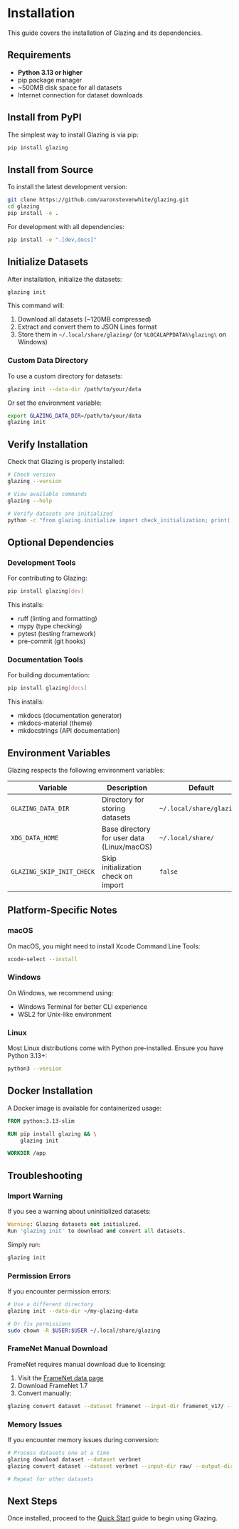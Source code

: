 # Installation

This guide covers the installation of Glazing and its dependencies.

## Requirements

- **Python 3.13 or higher**
- pip package manager
- ~500MB disk space for all datasets
- Internet connection for dataset downloads

## Install from PyPI

The simplest way to install Glazing is via pip:

```bash
pip install glazing
```

## Install from Source

To install the latest development version:

```bash
git clone https://github.com/aaronstevenwhite/glazing.git
cd glazing
pip install -e .
```

For development with all dependencies:

```bash
pip install -e ".[dev,docs]"
```

## Initialize Datasets

After installation, initialize the datasets:

```bash
glazing init
```

This command will:
1. Download all datasets (~120MB compressed)
2. Extract and convert them to JSON Lines format
3. Store them in `~/.local/share/glazing/` (or `%LOCALAPPDATA%\glazing\` on Windows)

### Custom Data Directory

To use a custom directory for datasets:

```bash
glazing init --data-dir /path/to/your/data
```

Or set the environment variable:

```bash
export GLAZING_DATA_DIR=/path/to/your/data
glazing init
```

## Verify Installation

Check that Glazing is properly installed:

```bash
# Check version
glazing --version

# View available commands
glazing --help

# Verify datasets are initialized
python -c "from glazing.initialize import check_initialization; print('Initialized' if check_initialization() else 'Not initialized')"
```

## Optional Dependencies

### Development Tools

For contributing to Glazing:

```bash
pip install glazing[dev]
```

This installs:
- ruff (linting and formatting)
- mypy (type checking)
- pytest (testing framework)
- pre-commit (git hooks)

### Documentation Tools

For building documentation:

```bash
pip install glazing[docs]
```

This installs:
- mkdocs (documentation generator)
- mkdocs-material (theme)
- mkdocstrings (API documentation)

## Environment Variables

Glazing respects the following environment variables:

| Variable | Description | Default |
|----------|-------------|---------|
| `GLAZING_DATA_DIR` | Directory for storing datasets | `~/.local/share/glazing/` |
| `XDG_DATA_HOME` | Base directory for user data (Linux/macOS) | `~/.local/share/` |
| `GLAZING_SKIP_INIT_CHECK` | Skip initialization check on import | `false` |

## Platform-Specific Notes

### macOS

On macOS, you might need to install Xcode Command Line Tools:

```bash
xcode-select --install
```

### Windows

On Windows, we recommend using:
- Windows Terminal for better CLI experience
- WSL2 for Unix-like environment

### Linux

Most Linux distributions come with Python pre-installed. Ensure you have Python 3.13+:

```bash
python3 --version
```

## Docker Installation

A Docker image is available for containerized usage:

```dockerfile
FROM python:3.13-slim

RUN pip install glazing && \
    glazing init

WORKDIR /app
```

## Troubleshooting

### Import Warning

If you see a warning about uninitialized datasets:

```python
Warning: Glazing datasets not initialized.
Run 'glazing init' to download and convert all datasets.
```

Simply run:

```bash
glazing init
```

### Permission Errors

If you encounter permission errors:

```bash
# Use a different directory
glazing init --data-dir ~/my-glazing-data

# Or fix permissions
sudo chown -R $USER:$USER ~/.local/share/glazing
```

### FrameNet Manual Download

FrameNet requires manual download due to licensing:

1. Visit the [FrameNet data page](https://framenet.icsi.berkeley.edu/fndrupal/framenet_data)
2. Download FrameNet 1.7
3. Convert manually:

```bash
glazing convert dataset --dataset framenet --input-dir framenet_v17/ --output-dir data/
```

### Memory Issues

If you encounter memory issues during conversion:

```bash
# Process datasets one at a time
glazing download dataset --dataset verbnet
glazing convert dataset --dataset verbnet --input-dir raw/ --output-dir data/

# Repeat for other datasets
```

## Next Steps

Once installed, proceed to the [Quick Start](quick-start.md) guide to begin using Glazing.
